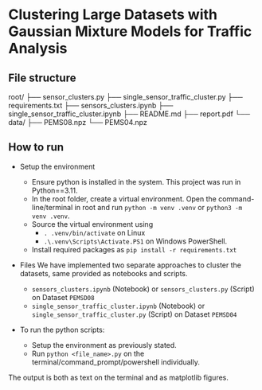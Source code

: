 # Clustering Large Datasets with Gaussian Mixture Models for Traffic Analysis

## File structure
root/
├── sensor_clusters.py
├── single_sensor_traffic_cluster.py
├── requirements.txt
├── sensors_clusters.ipynb
├── single_sensor_traffic_cluster.ipynb
├── README.md
├── report.pdf
└── data/
    ├── PEMS08.npz
    └── PEMS04.npz

## How to run

* Setup the environment
    - Ensure python is installed in the system. This project was run in Python==3.11.
    - In the root folder, create a virtual environment. Open the command-line/terminal in root and run `python -m venv .venv` or `python3 -m venv .venv`.
    - Source the virtual environment using 
        - `. .venv/bin/activate` on Linux
        -  `.\.venv\Scripts\Activate.PS1` on Windows PowerShell.
    - Install required packages as `pip install -r requirements.txt`
* Files
    We have implemented two separate approaches to cluster the datasets, same provided as notebooks and scripts.
    - `sensors_clusters.ipynb` (Notebook) or `sensors_clusters.py` (Script) on Dataset `PEMSD08`
    - `single_sensor_traffic_cluster.ipynb` (Notebook) or `single_sensor_traffic_cluster.py` (Script) on Dataset `PEMSD04`

* To run the python scripts:
    - Setup the environment as previously stated.
    - Run `python <file_name>.py` on the terminal/command_prompt/powershell individually.

The output is both as text on the terminal and as matplotlib figures.


